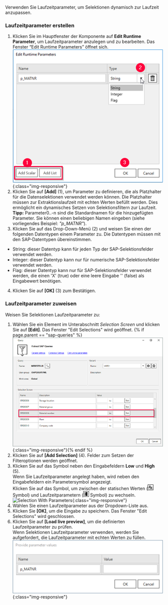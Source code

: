 Verwenden Sie Laufzeitparameter, um Selektionen dynamisch zur Laufzeit anzupassen.<br>

### Laufzeitparameter erstellen 

1. Klicken Sie im Hauptfenster der Komponente auf **Edit Runtime Parameter**, um Laufzeitparameter anzulegen und zu bearbeiten. 
Das Fenster “Edit Runtime Parameters” öffnet sich.<br> 
![Add parameters](/img/content/odp/odp-settings-add-parameters.png){:class="img-responsive"}<br> 
2. Klicken Sie auf **[Add]** (1), um Parameter zu definieren, die als Platzhalter für die Datenselektionen verwendet werden können. Die Platzhalter müssen zur Extraktionslaufzeit mit echten Werten befüllt werden. 
Dies ermöglicht ein dynamisches Setzen von Selektionsfiltern zur Laufzeit.<br>
**Tipp:** Parameter0..-n sind die Standardnamen für die hinzugefügten Parameter. Sie können einen beliebigen Namen eingeben (siehe vorliegendes Beispiel: *"p_MATNR"*).
3. Klicken Sie auf das Drop-Down-Menü (2) und weisen Sie einen der folgenden Datentypen einem Parameter zu. Die Datentypen müssen mit den SAP-Datentypen übereinstimmen. 
- String: dieser Datentyp kann für jeden Typ der SAP-Selektionsfelder verwendet werden.
- Integer: dieser Datentyp kann nur für numerische SAP-Selektionsfelder verwendet werden.
- Flag: dieser Datentyp kann nur für SAP-Selektionsfelder verwendet werden, die einen 'X'&nbsp;(true) oder eine leere Eingabe ''&nbsp;(false) als Eingabewert benötigen. <br>
4. Klicken Sie auf **[OK]** (3) zum Bestätigen.

### Laufzeitparameter zuweisen

Weisen Sie Selektionen Laufzeitparameter zu:

1. Wählen Sie ein Element im Unterabschnitt *Selection Screen* und klicken Sie auf **[Edit]**. Das Fenster "Edit Selections" wird geöffnet.
{% if page.parent == "sap-queries" %}![Selection](/img/content/query/query-variant2.png){:class="img-responsive"}{% endif %}
2. Klicken Sie auf **[Add Selection]** (4). Felder zum Setzen der Filteroptionen werden geöffnet.
3. Klicken Sie auf das Symbol neben den Eingabefeldern **Low** und **High** (5). <br>
Wenn Sie Laufzeitparameter angelegt haben, wird neben den Eingabefeldern ein Parametersymbol angezeigt. <br>
Klicken Sie auf das Symbol, um zwischen der statischen Werten (![static-value](/img/content/icons/runtime-parameters-static.png) Symbol) und Laufzeitparametern (![dynamic-value](/img/content/icons/runtime-parameters-dynamic.png) Symbol) zu wechseln.  <br>
![Selection With Parameters](/img/content/edit-selections.png){:class="img-responsive"}<br>
4. Wählen Sie einen Laufzeitparameter aus der Dropdown-Liste aus.
5. Klicken Sie **[OK]**, um die Eingabe zu speichern. Das Fenster "Edit Selections" wird geschlossen.
6. Klicken Sie auf **[Load live preview]**, um die definierten Laufzeitparameter zu prüfen. <br>
Wenn Selektionen Laufzeitparameter verwenden, werden Sie aufgefordert, die Laufzeitparameter mit echten Werten zu füllen.  <br>
![provide values](/img/content/odp/odp-provide-parameter-values.png){:class="img-responsive"}
